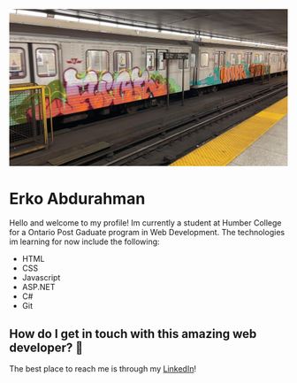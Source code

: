 <img src="/images/train.jpg" hiehgt="500">

# Erko Abdurahman

Hello and welcome to my profile! Im currently a student at Humber College for a Ontario Post Gaduate program in Web Development. The technologies im learning for now include the following:

- HTML
- CSS
- Javascript
- ASP.NET
- C#
- Git

## How do I get in touch with this amazing web developer? 🤔
The best place to reach me is through my [LinkedIn](https://www.linkedin.com/in/erko-abdurahman-b74186164/)!

<!--

Here are some ideas to get you started:

- 🔭 I’m currently working on ...
- 🌱 I’m currently learning ...
- 👯 I’m looking to collaborate on ...
- 🤔 I’m looking for help with ...
- 💬 Ask me about ...
- 📫 How to reach me: ...
- 😄 Pronouns: ...
- ⚡ Fun fact: ...
-->
